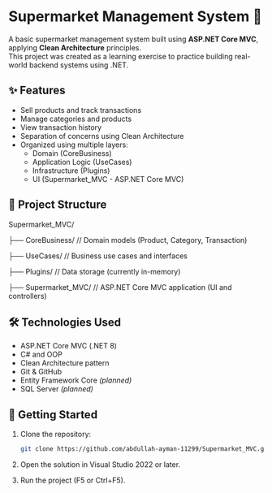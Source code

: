 # Supermarket Management System 🛒

A basic supermarket management system built using **ASP.NET Core MVC**, applying **Clean Architecture** principles.  
This project was created as a learning exercise to practice building real-world backend systems using .NET.

## ✨ Features

- Sell products and track transactions
- Manage categories and products
- View transaction history
- Separation of concerns using Clean Architecture
- Organized using multiple layers:
  - Domain (CoreBusiness)
  - Application Logic (UseCases)
  - Infrastructure (Plugins)
  - UI (Supermarket_MVC - ASP.NET Core MVC)

## 🧱 Project Structure

Supermarket_MVC/

├── CoreBusiness/ // Domain models (Product, Category, Transaction)

├── UseCases/ // Business use cases and interfaces

├── Plugins/ // Data storage (currently in-memory)

├── Supermarket_MVC/ // ASP.NET Core MVC application (UI and controllers)


## 🛠 Technologies Used

- ASP.NET Core MVC (.NET 8)
- C# and OOP
- Clean Architecture pattern
- Git & GitHub
- Entity Framework Core *(planned)*
- SQL Server *(planned)*

## 🚀 Getting Started

1. Clone the repository:
   ```bash
   git clone https://github.com/abdullah-ayman-11299/Supermarket_MVC.git
   
2. Open the solution in Visual Studio 2022 or later.

3. Run the project (F5 or Ctrl+F5).

